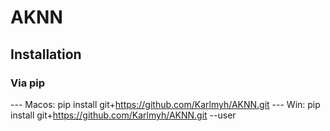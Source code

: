 # AKNN

## Installation

### Via pip

--- Macos: pip install git+https://github.com/Karlmyh/AKNN.git
--- Win: pip install git+https://github.com/Karlmyh/AKNN.git --user
